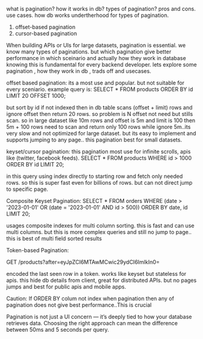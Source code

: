 what is pagination? how it works in db? types of pagination? pros and cons. use cases. how db works undertherhood for types of pagination.

1. offset-based pagination
2. cursor-based pagination





When building APIs or UIs for large datasets, pagination is essential. we know many types of paginations. but which pagination give better performance in which sceinario and actually how they work in database knowing this is fundamental for every backend developer. lets explore some pagination , how they work in db , trads off and usecases.

offset based pagination:
its a most use and popular. but not suitable for every sceniario. example query is:
SELECT * FROM products ORDER BY id LIMIT 20 OFFSET 1000;

but sort by id if not indexed then in db table scans (offset + limit) rows and ignore offset then return 20 rows. so problem is N offset not need but stills scan. so in large dataset like 10m rows and offset is 5m and limit is 100 then 5m + 100 rows need to scan and return only 100 rows while ignore 5m..its very slow and not optimized for large dataset.
but its easy to implement and supports jumping to any page..
this pagination best for small datasets.

keyset/cursor pagination:
this pagination most use for infinite scrolls, apis like (twitter, facebook feeds).
SELECT * FROM products WHERE id > 1000 ORDER BY id LIMIT 20;

in this query using index directly to starting row and fetch only needed  rows. so this is super fast even for billions of rows.
but can not direct jump to specific page.

Composite Keyset Pagination: 
SELECT * FROM orders 
WHERE (date > '2023-01-01' OR (date = '2023-01-01' AND id > 500))
ORDER BY date, id
LIMIT 20;

usages composite indexes for multi column sorting. this is fast and can use multi columns. but this is more complex queries and still no jump to page.. this is best of multi field sorted results

Token-based Pagination:

GET /products?after=eyJpZCI6MTAwMCwic29ydCI6ImlkIn0=

encoded the last seen row in a token. works like keyset but stateless for apis. this hide db details from client, great for distributed APIs. but no pages jumps and best for public apis and mobile apps.


Caution: If ORDER BY colum not index when pagination then any of pagination does not give best performance..This is crucial

Pagination is not just a UI concern — it’s deeply tied to how your database retrieves data. Choosing the right approach can mean the difference between 50ms and 5 seconds per query. 